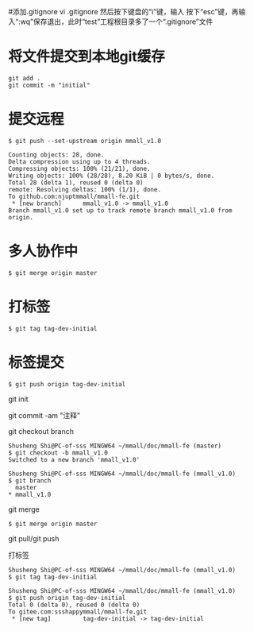 #添加.gitignore
vi .gitignore
然后按下键盘的“i”键，输入
按下“esc”键，再输入“:wq”保存退出，此时“test”工程根目录多了一个“.gitignore”文件
# 将文件提交到本地git缓存
```
git add .
git commit -m "initial"
```
# 提交远程

```
$ git push --set-upstream origin mmall_v1.0

Counting objects: 28, done.
Delta compression using up to 4 threads.
Compressing objects: 100% (21/21), done.
Writing objects: 100% (28/28), 8.20 KiB | 0 bytes/s, done.
Total 28 (delta 1), reused 0 (delta 0)
remote: Resolving deltas: 100% (1/1), done.
To github.com:njuptmmall/mmall-fe.git
 * [new branch]      mmall_v1.0 -> mmall_v1.0
Branch mmall_v1.0 set up to track remote branch mmall_v1.0 from origin.

```
# 多人协作中

```
$ git merge origin master

```
# 打标签

```
$ git tag tag-dev-initial

```
# 标签提交

```
$ git push origin tag-dev-initial

```


git init

git commit -am "注释"

git checkout branch

```
Shusheng Shi@PC-of-sss MINGW64 ~/mmall/doc/mmall-fe (master)
$ git checkout -b mmall_v1.0
Switched to a new branch 'mmall_v1.0'

Shusheng Shi@PC-of-sss MINGW64 ~/mmall/doc/mmall-fe (mmall_v1.0)
$ git branch
  master
* mmall_v1.0

```

git merge

```
$ git merge origin master

```

git pull/git push

打标签
```
Shusheng Shi@PC-of-sss MINGW64 ~/mmall/doc/mmall-fe (mmall_v1.0)
$ git tag tag-dev-initial

Shusheng Shi@PC-of-sss MINGW64 ~/mmall/doc/mmall-fe (mmall_v1.0)
$ git push origin tag-dev-initial
Total 0 (delta 0), reused 0 (delta 0)
To gitee.com:ssshappymmall/mmall-fe.git
 * [new tag]         tag-dev-initial -> tag-dev-initial

```










